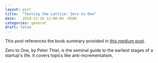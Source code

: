 ```yaml
---
layout: post
title:  "Testing the Lattice: Zero to One"
date:   2018-12-10 12:00:00 -0500
categories: general
draft: false
---
```


This post references the book summary provided in [this medium post](https://medium.com/@paulmillr/zero-to-one-summary-8dbda22e1559).

Zero to One, by Peter Thiel, is the seminal guide to the earliest stages of a startup's life. It covers topics like anti-incrementalism, 